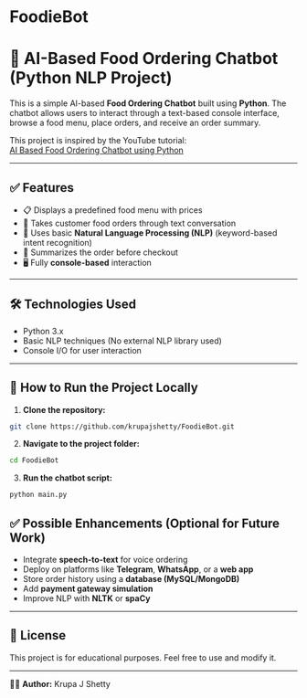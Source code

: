 # FoodieBot

# 🍔 AI-Based Food Ordering Chatbot (Python NLP Project)

This is a simple AI-based **Food Ordering Chatbot** built using **Python**. The chatbot allows users to interact through a text-based console interface, browse a food menu, place orders, and receive an order summary.

This project is inspired by the YouTube tutorial:  
[AI Based Food Ordering Chatbot using Python](https://www.youtube.com/watch?v=2e5pQqBvGco)

---

## ✅ Features

- 📋 Displays a predefined food menu with prices  
- 💬 Takes customer food orders through text conversation  
- 🧠 Uses basic **Natural Language Processing (NLP)** (keyword-based intent recognition)  
- 📝 Summarizes the order before checkout  
- 🖥️ Fully **console-based** interaction

---

## 🛠️ Technologies Used

- Python 3.x  
- Basic NLP techniques (No external NLP library used)  
- Console I/O for user interaction  

---

## 🚀 How to Run the Project Locally

1. **Clone the repository:**

```bash
git clone https://github.com/krupajshetty/FoodieBot.git
````

2. **Navigate to the project folder:**

```bash
cd FoodieBot
```

3. **Run the chatbot script:**

```bash
python main.py
```


## ✅ Possible Enhancements (Optional for Future Work)

* Integrate **speech-to-text** for voice ordering
* Deploy on platforms like **Telegram**, **WhatsApp**, or a **web app**
* Store order history using a **database (MySQL/MongoDB)**
* Add **payment gateway simulation**
* Improve NLP with **NLTK** or **spaCy**

---

## 📄 License

This project is for educational purposes. Feel free to use and modify it.

---

👩‍💻 **Author:** Krupa J Shetty

